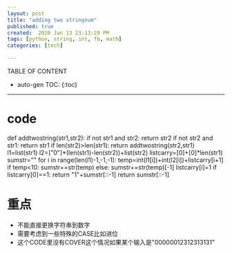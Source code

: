 ```yaml
---
layout: post
title: "adding two stringnum"
published: true
created:  2020 Jan 13 23:13:29 PM
tags: [python, string, int, fb, math]
categories: [tech]

---
```


TABLE OF CONTENT

* auto-gen TOC:
{:toc}

- - -

# code

def addtwostring(str1,str2):
    if not str1 and str2:
        return str2
    if not str2 and str1:
        return str1
    if len(str2)>len(str1):
        return addtwostring(str2,str1)
    l1=list(str1)
    l2=["0"]*(len(str1)-len(str2))+list(str2)
    listcarry=[0]+[0]*len(str1)
    sumstr=""
    for i in range(len(l1)-1,-1,-1):
        temp=int(l1[i])+int(l2[i])+listcarry[i+1]
        if temp<10:
            sumstr+=str(temp)
        else:
            sumstr+=str(temp)[-1]
            listcarry[i]=1
    if listcarry[0]==1:
        return "1"+sumstr[::-1]
    return sumstr[::-1]

# 重点
- 不能直接更换字符串到数字
- 需要考虑到一些特殊的CASE比如进位 
- 这个CODE里没有COVER这个情况如果某个输入是"00000012312313131"

